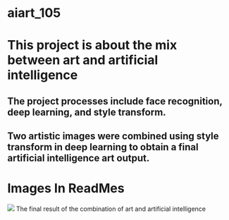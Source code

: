# aiart_105
# This project is about the mix between art and artificial intelligence

## The project processes include face recognition, deep learning, and style transform.

## Two artistic images were combined using style transform in deep learning to obtain a final artificial intelligence art output.

# Images In ReadMes
<img src= "final_image_outcome_aiart.png" >
The final result of the combination of art and artificial intelligence
